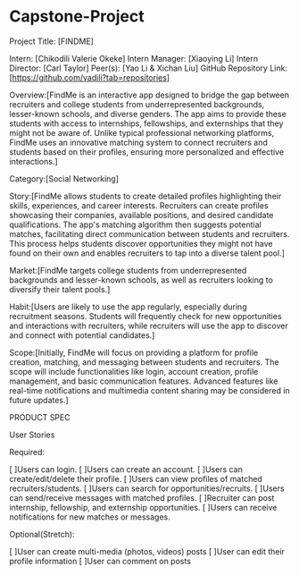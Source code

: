 # Capstone-Project

Project Title: [FINDME]

Intern: [Chikodili Valerie Okeke]
Intern Manager: [Xiaoying Li]
Intern Director: [Carl Taylor]
Peer(s): [Yao Li & Xichan Liu]
GitHub Repository Link: [https://github.com/vadili?tab=repositories]

Overview:[FindMe is an interactive app designed to bridge the gap between recruiters and college students from underrepresented backgrounds, lesser-known schools, and diverse genders. The app aims to provide these students with access to internships, fellowships, and externships that they might not be aware of. Unlike typical professional networking platforms, FindMe uses an innovative matching system to connect recruiters and students based on their profiles, ensuring more personalized and effective interactions.]

Category:[Social Networking]

Story:[FindMe allows students to create detailed profiles highlighting their skills, experiences, and career interests. Recruiters can create profiles showcasing their companies, available positions, and desired candidate qualifications. The app's matching algorithm then suggests potential matches, facilitating direct communication between students and recruiters. This process helps students discover opportunities they might not have found on their own and enables recruiters to tap into a diverse talent pool.]

Market:[FindMe targets college students from underrepresented backgrounds and lesser-known schools, as well as recruiters looking to diversify their talent pools.]

Habit:[Users are likely to use the app regularly, especially during recruitment seasons. Students will frequently check for new opportunities and interactions with recruiters, while recruiters will use the app to discover and connect with potential candidates.]

Scope:[Initially, FindMe will focus on providing a platform for profile creation, matching, and messaging between students and recruiters. The scope will include functionalities like login, account creation, profile management, and basic communication features. Advanced features like real-time notifications and multimedia content sharing may be considered in future updates.]

PRODUCT SPEC 

User Stories

Required:

[ ]Users can login.
[ ]Users can create an account.
[ ]Users can create/edit/delete their profile.
[ ]Users can view profiles of matched recruiters/students.
[ ]Users can search for opportunities/recruits.
[ ]Users can send/receive messages with matched profiles.
[ ]Recruiter can post internship, fellowship, and externship opportunities.
[ ]Users can receive notifications for new matches or messages.

Optional(Stretch):

[ ]User can create multi-media (photos, videos) posts
[ ]User can edit their profile information
[ ]User can comment on posts








